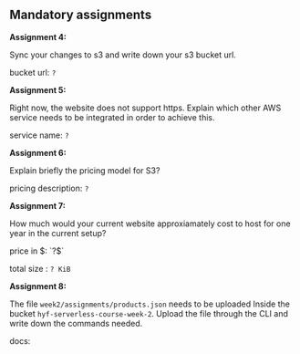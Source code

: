 ## Mandatory assignments

**Assignment 4:**

Sync your changes to s3 and write down your s3 bucket url.

bucket url: `?`

**Assignment 5:**

Right now, the website does not support https. Explain which other AWS service needs to be integrated in order to achieve this.

service name: `?`

**Assignment 6:**

Explain briefly the pricing model for S3?

pricing description: `?`

**Assignment 7:**

How much would your current website approxiamately cost to host for one year in the current setup?

price in $: `?$`

total size : `? KiB`

**Assignment 8:**

The file `week2/assignments/products.json` needs to be uploaded Inside the bucket `hyf-serverless-course-week-2`. Upload the file through the CLI and write down the commands needed.

docs:
